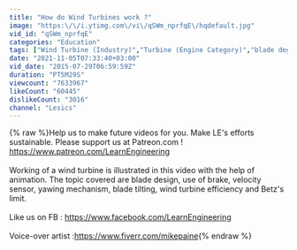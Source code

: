```yaml
---
title: "How do Wind Turbines work ?"
image: "https:\/\/i.ytimg.com\/vi\/qSWm_nprfqE\/hqdefault.jpg"
vid_id: "qSWm_nprfqE"
categories: "Education"
tags: ["Wind Turbine (Industry)","Turbine (Engine Category)","blade degin"]
date: "2021-11-05T07:33:40+03:00"
vid_date: "2015-07-29T06:59:59Z"
duration: "PT5M29S"
viewcount: "7633967"
likeCount: "60445"
dislikeCount: "3016"
channel: "Lesics"
---
```

{% raw %}Help us to make future videos for you. Make LE's efforts sustainable. Please support us at Patreon.com ! <br /><a rel="nofollow" target="blank" href="https://www.patreon.com/LearnEngineering">https://www.patreon.com/LearnEngineering</a> <br /><br />Working of a wind turbine is illustrated in this video with the help of animation. The topic covered are blade design, use of brake, velocity sensor,  yawing mechanism, blade tilting, wind turbine efficiency and Betz's limit.<br /><br />Like us  on FB : <a rel="nofollow" target="blank" href="https://www.facebook.com/LearnEngineering">https://www.facebook.com/LearnEngineering</a><br /><br />Voice-over artist :<a rel="nofollow" target="blank" href="https://www.fiverr.com/mikepaine">https://www.fiverr.com/mikepaine</a>{% endraw %}
